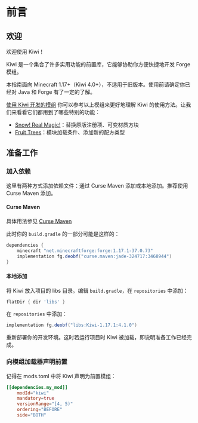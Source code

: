# 前言

## 欢迎

欢迎使用 Kiwi！

Kiwi 是一个集合了许多实用功能的前置库，它能够协助你方便快捷地开发 Forge 模组。

本指南面向 Minecraft 1.17+（Kiwi 4.0+），不适用于旧版本。使用前请确定你已经对 Java 和 Forge 有了一定的了解。

[使用 Kiwi 开发的模组](https://www.curseforge.com/minecraft/mc-mods/kiwi/relations/dependents?filter-related-dependents=3)
你可以参考以上模组来更好地理解 Kiwi 的使用方法。让我们来看看它们都用到了哪些特别的功能：

 - [Snow! Real Magic!](https://www.curseforge.com/minecraft/mc-mods/snow-real-magic)：替换原版注册项、可变材质方块
 - [Fruit Trees](https://www.curseforge.com/minecraft/mc-mods/fruit-trees)：模块加载条件、添加新的配方类型

## 准备工作

### 加入依赖

这里有两种方式添加依赖文件：通过 Curse Maven 添加或本地添加。推荐使用 Curse Maven 添加。

#### Curse Maven

具体用法参见 [Curse Maven](https://www.cursemaven.com/)

此时你的 `build.gradle` 的一部分可能是这样的：

```groovy
dependencies {
    minecraft "net.minecraftforge:forge:1.17.1-37.0.73"
	implementation fg.deobf("curse.maven:jade-324717:3468944")
}
```

#### 本地添加

将 Kiwi 放入项目的 libs 目录。编辑 `build.gradle`，在 `repositories` 中添加：

```groovy
flatDir { dir 'libs' }
```

在 `repositories` 中添加：

```groovy
implementation fg.deobf("libs:Kiwi-1.17.1:4.1.0")
```

重新部署你的开发环境。这时若运行项目时 Kiwi 被加载，即说明准备工作已经完成。

### 向模组加载器声明前置

记得在 mods.toml 中将 Kiwi 声明为前置模组：

```toml
[[dependencies.my_mod]]
    modId="kiwi"
    mandatory=true
    versionRange="[4, 5)"
    ordering="BEFORE"
    side="BOTH"
```
